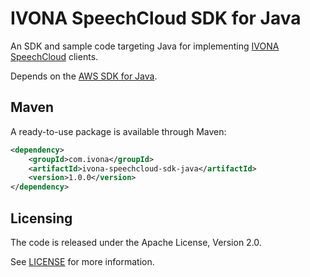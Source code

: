 IVONA SpeechCloud SDK for Java
==============================

An SDK and sample code targeting Java for implementing
[IVONA SpeechCloud][speechcloud] clients.

Depends on the [AWS SDK for Java][aws-sdk-java].

Maven
-----
A ready-to-use package is available through Maven:

```xml
<dependency>
    <groupId>com.ivona</groupId>
    <artifactId>ivona-speechcloud-sdk-java</artifactId>
    <version>1.0.0</version>
</dependency>
```

Licensing
---------
The code is released under the Apache License, Version 2.0.

See [LICENSE][license] for more information.

[speechcloud]:  http://developer.ivona.com/en/speechcloud/index.html
[aws-sdk-java]: https://github.com/aws/aws-sdk-java
[license]:      LICENSE.txt
